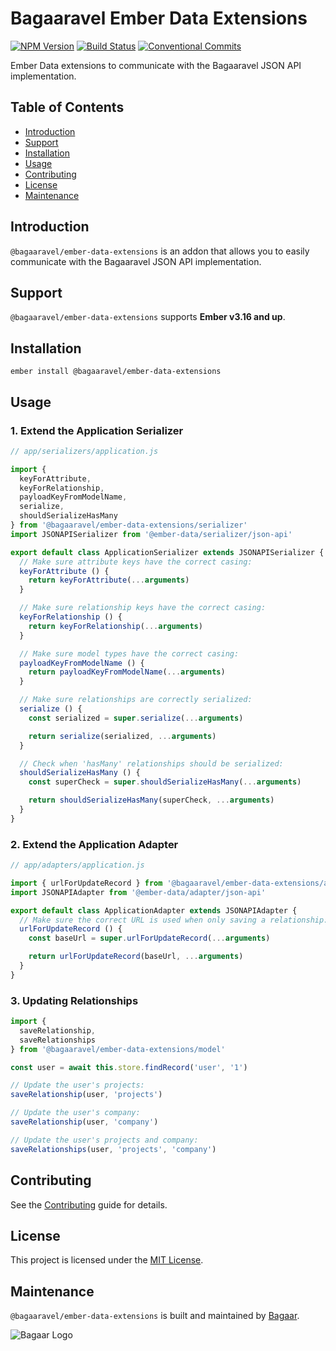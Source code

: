 # Bagaaravel Ember Data Extensions

[![NPM Version](https://badge.fury.io/js/%40bagaaravel%2Fember-data-extensions.svg)](https://badge.fury.io/js/%40bagaaravel%2Fember-data-extensions) [![Build Status](https://travis-ci.com/Bagaar/ember-data-extensions.svg?branch=master)](https://travis-ci.com/Bagaar/ember-data-extensions) [![Conventional Commits](https://img.shields.io/badge/Conventional%20Commits-1.0.0-yellow.svg)](https://conventionalcommits.org)

Ember Data extensions to communicate with the Bagaaravel JSON API implementation.

## Table of Contents

- [Introduction](#introduction)
- [Support](#support)
- [Installation](#installation)
- [Usage](#usage)
- [Contributing](#contributing)
- [License](#license)
- [Maintenance](#maintenance)

## Introduction

`@bagaaravel/ember-data-extensions` is an addon that allows you to easily communicate with the Bagaaravel JSON API implementation.

## Support

`@bagaaravel/ember-data-extensions` supports **Ember v3.16 and up**.

## Installation

```shell
ember install @bagaaravel/ember-data-extensions
```

## Usage

### 1\. Extend the Application Serializer

```javascript
// app/serializers/application.js

import {
  keyForAttribute,
  keyForRelationship,
  payloadKeyFromModelName,
  serialize,
  shouldSerializeHasMany
} from '@bagaaravel/ember-data-extensions/serializer'
import JSONAPISerializer from '@ember-data/serializer/json-api'

export default class ApplicationSerializer extends JSONAPISerializer {
  // Make sure attribute keys have the correct casing:
  keyForAttribute () {
    return keyForAttribute(...arguments)
  }

  // Make sure relationship keys have the correct casing:
  keyForRelationship () {
    return keyForRelationship(...arguments)
  }

  // Make sure model types have the correct casing:
  payloadKeyFromModelName () {
    return payloadKeyFromModelName(...arguments)
  }

  // Make sure relationships are correctly serialized:
  serialize () {
    const serialized = super.serialize(...arguments)

    return serialize(serialized, ...arguments)
  }

  // Check when 'hasMany' relationships should be serialized:
  shouldSerializeHasMany () {
    const superCheck = super.shouldSerializeHasMany(...arguments)

    return shouldSerializeHasMany(superCheck, ...arguments)
  }
}
```

### 2\. Extend the Application Adapter

```javascript
// app/adapters/application.js

import { urlForUpdateRecord } from '@bagaaravel/ember-data-extensions/adapter'
import JSONAPIAdapter from '@ember-data/adapter/json-api'

export default class ApplicationAdapter extends JSONAPIAdapter {
  // Make sure the correct URL is used when only saving a relationship:
  urlForUpdateRecord () {
    const baseUrl = super.urlForUpdateRecord(...arguments)

    return urlForUpdateRecord(baseUrl, ...arguments)
  }
}
```

### 3\. Updating Relationships

```javascript
import {
  saveRelationship,
  saveRelationships
} from '@bagaaravel/ember-data-extensions/model'

const user = await this.store.findRecord('user', '1')

// Update the user's projects:
saveRelationship(user, 'projects')

// Update the user's company:
saveRelationship(user, 'company')

// Update the user's projects and company:
saveRelationships(user, 'projects', 'company')
```

## Contributing

See the [Contributing](CONTRIBUTING.md) guide for details.

## License

This project is licensed under the [MIT License](./LICENSE.md).

## Maintenance

`@bagaaravel/ember-data-extensions` is built and maintained by [Bagaar](https://bagaar.be).

![Bagaar Logo](https://bagaar.be/hubfs/logo-bagaar-black.svg)
